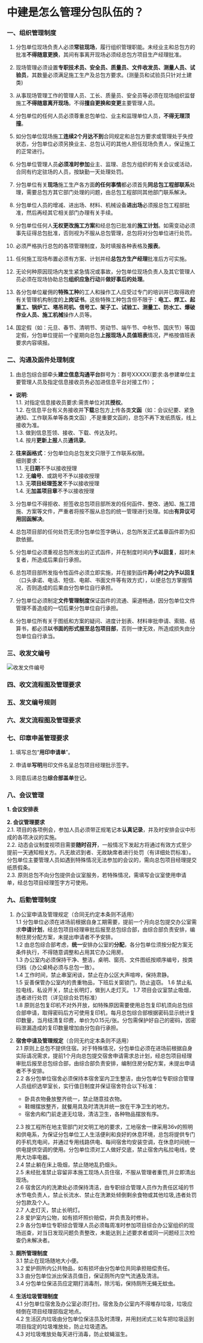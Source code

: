 # 中建是怎么管理分包队伍的？

### 一、组织管理制度

1. 分包单位现场负责人必须**常驻现场**，履行组织管理职能。未经业主和总包方的批准**不得随意更换**，其间有事离开现场必须经总包方项目生产经理批准。

2. 现场管理必须设置**专职技术员、安全员、质量员、文件收发员、测量人员、试验员**，其数量必须满足施工生产及总包方要求。(测量员和试验员只针对土建类)

3. 从事现场管理工作的管理人员、工长、质量员、安全员等必须在现场组织监督施工**不得随意离开现场**。不得**擅自更换和变更**主要管理人员。

4. 分包单位的任何人员必须尊重总包单位、业主和监理单位人员，**不得无理顶撞**。

5. 如分包单位现场施工**连续2个月达不到**合同规定和总包方要求或管理处于失控状态，分包单位必须另换业主、总包认可的其他人担任现场负责人，保证施工的正常进行。

6. 分包单位管理人员**必须准时参加**业主、监理、总包方组织的有关会议或活动，合同有约定驻场的人员，按缺勤一天处理处罚。

7. 分包单位有关**现场**施工生产各方面**的任何事情**都必须首先**同总包工程部联系**处理，需要总包方其它部门处理的问题，由总包工程部同其他部门联系解决。

8. 分包单位人员的增减、进出场、材料、机械设备**进出场**必须报总包工程部批准，然后再经其它相关部门办理有关手续。

9. 分包单位任何人**无权更改施工方案**和经总包已批准的**施工计划**。如需变动必须事先征得总包批准，否则视为不服从总包管理，总包将对分包单位进行处罚。

10. 必须严格执行总包的各项管理制度，及时填报各种表格及**报表**。

11. 任何施工现场布置必须有方案、计划并经**总包方生产经理**批准后方可实施。

12. 无论何种原因现场内发生紧急情况或事故，分包单位现场负责人及其它管理人员必须在现场协助总包**组织应急行动**并**做好事后的处理**。

13. 各分包单位雇佣的**特殊工种**的工人和操作工人应受过专门的培训并已取得政府有关管理机构制度的**上岗证书**。这些特殊工种包含但不限于：**电工、焊工、起重工、锅炉工、塔吊司机、信号工、架子工、试验工、测量工、防水工、爆破作业人员、施工机械**操作人员等。

14. 国定假（如：元旦、春节、清明节、劳动节、端午节、中秋节、国庆节）等国定假，分包单位提前一个星期向总包**上报现场人员值班表**情况，严格按值班表要求内容填报。

### 二、沟通及函件处理制度

1. 由总包综合部牵头**建立信息沟通平台**群号为：群号XXXXX(要求:各参建单位主要管理人员及指定信息接收员务必加进信息平台对接工作）；  
    
* **说明**:  
    1.1. 对指定信息接收员要求:需贵单位对其**授权**。  
    1.2. 在信息平台有义务接收并**下载**总包方上传各类**文函**（如：会议纪要、紧急通知、工作联系单等各类文函）,不是重要文函的，总包不再下发纸质版，线上接收为准。  
    1.3. 做到信息签领、接收、下载、传达及时。  
    1.4. 按月**更新上报**人员**通讯录**。

2. **往来函格式**：分包单位向总包发文只限于工作联系权限。  
    细则要求：  
    1.1. 无**日期**不予以接收授理  
    1.2. 无**编号**、或跳号不予以接收授理  
    1.3. 无**项目经理签发**不予以接收授理  
    1.4. 无**加盖项目章**不予以接收授理

3. 分包单位不得拒收、拒签收总包项目部所发的任何函件、整改、通知、施工措施、方案等文件，严重者将按不服从总包的统一管理进行处理。如由**有异议可用回函解决**。

4. 总包项目部的任何处罚无须分包单位签字确认，总包所发正式盖章函件即为扣款依据。

5. 分包单位必须重视总包所发出的正式函件，并在制度时间内**予以回复**，超时未复者，所造成后果自行承担。

6. 总包项目部所发指令性函件必须立即实施，并在接到函件**两小时之内予以回复**（口头承诺、电话、短信、电邮、书面文件等有效方式），以便总包方掌握情况，否则造成的后果由分包单位自行承担。

7. 分包单位必须制定**文件管理制度**保证函件的流通、渠道畅通，因分包单位文件管理不善造成的一切后果分包单位自行承担。

8. 分包单位所有关于图纸和方案的疑问、进度计划表、材料审批申请、索赔、结算书，都必须**以书面的形式报至总包项目部**，否则一律无效，所造成损失由分包单位自行承当。

### 三、收发文编号  
![收发文件编号]()


### 四、收文流程图及管理要求


### 五、发文编号规则


### 六、发文流程图及管理要求


### 七、印章申盖管理要求

1. 填写总包“**用印申请单**”。

2. 申请单**写明**用印文件名呈总包项目经理批示签字。

3. 同意后递总包**综合部盖单**登记。

### 八、会议管理

**1. 会议安排表**


**2. 会议管理要求**  
2.1. 项目的各项例会，参加人员必须带正规笔记本**认真记录**，并及时安排会议中形成的各项决议的实施。  
2.2. 动态会议制度视项目需要**随时召开**，一般情况下发起方将通过有效方式至少提前一天通知相关方。凡无故迟到者、无故缺席者进行处罚（有详细处罚标准）。分包单位主要管理人员如遇到特殊情况无法参加的会议的，需向总包项目经理提交纸质假条。  
2.3. 原则总包不向分包提供会议室服务，若特殊情况，需填写会议室使用申请单，经总包项目经理签字方可使用。

### 九、后勤管理制度

1. 办公室申请及管理规定（合同无约定本条则不适用）  
1.1 分包单位必须在进场前根据自身工期需要，提前一个月向总包提交办公室需求**申请计划**，经总包项目经理审批后报至总包综合部，由综合部负责安排，编制住房分配方案，未提出申请者不予安排。  
1.2 由总包综合部考虑，**统一**安排办公室的**分配**，各分包单位须按分配方案无条件执行，不得随意调整和占用其它办公用房。  
1.3 办公室内必须保持干净、整洁，桌明、窗亮、文件图纸按顺序编号，按类归档（办公桌椅必须与总包一致）。  
1.4 工作时间，禁止串室闲谈，禁止在办公区大声喧哗，保持肃静。  
1.5 妥善保管办公室内的贵重物品，下班后关窗锁门，防止盗窃。
1.6 禁止私拉电线，私设开关，禁止长明灯，做到人走灯灭。
1.7 项目会议室禁止吸烟，违者进行处罚（详见综合处罚标准）  
1.8 原则总包复印机不对外开放，如特殊原因需要使用总包复印机须向总包综合部申请，取得密码后方可使用复印机，每月总包综合部根据密码显示统计复印数量，当月结清复印费，单价为0.15元/张。分包需保护好自己的密码，因密码泄漏造成的复印数量增加由分包自行承担。

2. **宿舍申请及管理规定**（合同无约定本条则不适用）  
2.1 原则上总包不提供住宿。对于特殊情况，分包单位必须在进场前根据自身实际请况需求，提前1个月向总包提交宿舍申请需求总计划，经总包项目经理审批后报至总包综合部，由综合部负责安排，编制住房分配方案，未提出申请者不予安排。  
2.2 各分包单位宿舍必须保持本宿舍室内卫生整洁，由分包单位专职综合管理人员组织选举室长，实行值日制度并保证宿舍符合以下标准：  
    * 卧具衣物叠放整齐统一，禁止随意挂衣物。  
    * 鞋帽摆放整齐，就餐用具及时清洗并统一放在干净卫生的地方。  
    * 宿舍内和门前走道无垃圾，清洁卫生，各种物品摆放有序。

    2.3 按工程所在地主管部门对文明工地的要求，工地宿舍一律采用36v的照明和供电系，为保证分包单位工人生活便利和良好的休息环境，总包将提供专门的手机充电间，并通过专用线路供电、每间宿舍均安装空调，在休息时间统一供电提供空调的使用。分包单位须对工人做好交底，禁止宿舍内私拉电线，使用大功率电器。   
    2.4 禁止躺在床上吸烟，禁止随地乱扔烟头。  
    2.5 未经批准禁止容留非本施工现场人员住宿，不服从管理者重罚,并立即清出现场。  
    2.6 宿舍区内的洗漱处必须保持清洁，由专职综合管理人员作为责任区域的节水节电负责人，禁止长流水、禁止在洗漱处倾倒剩余食物或其他垃圾,违者处罚分包款及个人。  
    2.7 人走灯灭，禁止长明灯。  
    2.8 爱护室内公物，如有损坏照价赔偿，并负责及时修补。  
    2.9 各分包单位专职综合管理人员必须每周准时参加项目综合办公室组织的现场巡查，对当日发现问题负责整改，未能达到上述要求者或同一问题经三次检查仍未解决者。

3. **厕所管理制度**  
3.1 禁止在现场随地大小便。  
3.2 爱护厕所内公共物品，如有损坏由分包单位共同承担赔偿责任。  
3.3 由分包单位派出保洁员值日，保证厕所内空气流通及清洁。  
3.4 分包单位保洁员应定期打消毒剂，除污垢，保持厕所无蝇无蚊虫。

4. **生活垃圾管理制度**  
4.1 分包单位宿舍及办公室必须打扫，宿舍及办公室内不得堆存垃圾，垃圾应倾倒在项目经理部指定地点。  
4.2 生活区内垃圾由分包单位保洁员及时清理，并用封闭式三轮车把垃圾运到项目指定的垃圾堆放处，防止垃圾遗洒。  
4.3 对垃圾堆放处每天进行消毒，防止蚊蝇滋生。

